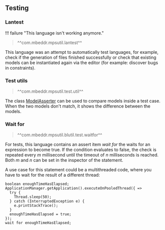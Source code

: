 ## Testing

### Lantest

!!! failure "This language isn't working anymore."

> ^^com.mbeddr.mpsutil.lantest^^

This language was an attempt to automatically test languages, for example, check if the generation of files finished successfully
or check that existing models can be instantiated again via the editor (for example: discover bugs in constraints).

### Test utils

> ^^com.mbeddr.mpsutil.test.util^^

The class [ModelAsserter](http://127.0.0.1:63320/node?ref=fdfc256f-c0b4-4ea1-9ada-e6e752358eb7%2Fr%3Ac8a1c63c-511b-4685-8f66-17b348dd5cb3%28com.mbeddr.mpsutil.test.util%2Fcom.mbeddr.mpsutil.test.util%29%2F4319749102859030414) can be used to compare models inside a test case. When the two models don't match, it shows the difference between the models.

### Wait for

> ^^com.mbeddr.mpsutil.blutil.test.waitfor^^

For tests, this language contains an assert item *wait for* the waits for an expression to become true. If the condition
evaluates to false, the check is repeated every *m* millisecond until the timeout of *n* milliseconds is reached. Both
*m* and *n* can be set in the inspector of the statement.

A use case for this statement could be a multithreaded code, where you have to wait for the result of a different thread:

```
boolean enoughTimeHasElapsed; 
ApplicationManager.getApplication().executeOnPooledThread({ => 
  try { 
    Thread.sleep(50); 
  } catch (InterruptedException e) { 
    e.printStackTrace(); 
  } 
  enoughTimeHasElapsed = true; 
}); 
wait for enoughTimeHasElapsed;
```

